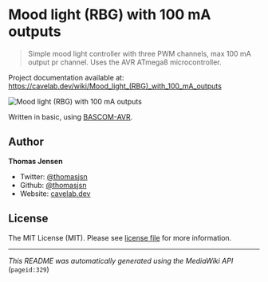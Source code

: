 # Mood light (RBG) with 100 mA outputs

> Simple mood light controller with three PWM channels, max 100 mA output pr channel. Uses the AVR ATmega8 microcontroller.

Project documentation available at: https://cavelab.dev/wiki/Mood_light_(RBG)_with_100_mA_outputs

![Mood light (RBG) with 100 mA outputs](https://cavelab.dev/images/d/dc/Testing-mood-light-controller-circuit-d4wxyg.jpeg)

Written in basic, using [BASCOM-AVR](http://www.mcselec.com/).

## Author
**Thomas Jensen**
* Twitter: [@thomasjsn](https://twitter.com/thomasjsn)
* Github: [@thomasjsn](https://github.com/thomasjsn)
* Website: [cavelab.dev](https://cavelab.dev/wiki/User:Thomas)

## License
The MIT License (MIT). Please see [license file](LICENSE.txt) for more information.

---
_This README was automatically generated using the MediaWiki API_ (`pageid:329`)
